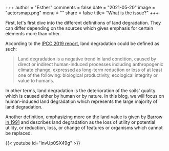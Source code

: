 +++
author = "Esther"
comments = false
date = "2021-05-20"
image = "actorsmap.png"
menu = ""
share = false
title= "What is the issue?"
+++

First, let's first dive into the different definitions of land degradation. They can differ depending on the sources which gives emphasis for certain elements more than other.

According to the [IPCC 2019 report](https://www.ipcc.ch/site/assets/uploads/sites/4/2019/11/07_Chapter-4.pdf), land degradation could be defined as such:

> Land degradation is a negative trend in land condition, caused by direct or indirect human-induced processes including anthropogenic climate change, expressed as long-term reduction or loss of at least one of the following: biological productivity, ecological integrity or value to humans.

In other terms, land degradation is the deterioration of the soils' quality which is caused either by human or by nature. In this blog, we will focus on human-induced land degradation which represents the large majority of land degradation.

Another definition, emphasizing more on the land value is given by [Barrow in 1991](https://www.cabdirect.org/cabdirect/abstract/19916778502) and describes land degradation as the loss of utility or potential utility, or reduction, loss, or change of features or organisms which cannot be replaced. 


{{< youtube id="invUp0SX49g" >}}


